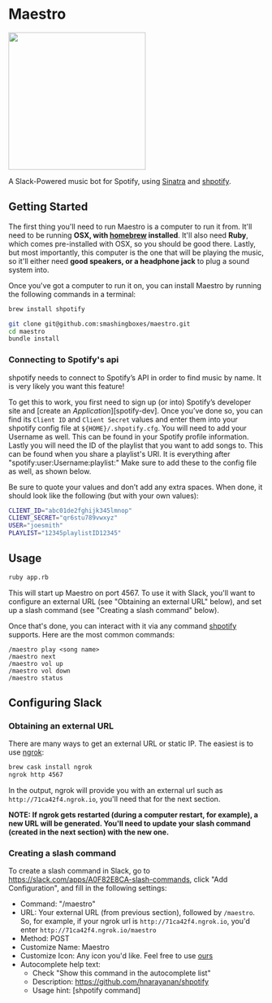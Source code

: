 # Maestro

<img src="./roboto.png" width=270/>

A Slack-Powered music bot for Spotify, using [Sinatra](http://sinatrarb.com/) and [shpotify](https://github.com/hnarayanan/shpotify).

## Getting Started

The first thing you'll need to run Maestro is a computer to run it from. It'll need to be running
**OSX, with [homebrew](https://brew.sh/) installed**. It'll also need **Ruby**, which comes
pre-installed with OSX, so you should be good there. Lastly, but most importantly, this computer
is the one that will be playing the music, so it'll either need
**good speakers, or a headphone jack** to plug a sound system into.

Once you've got a computer to run it on, you can install Maestro by running the following commands
in a terminal:

```sh
brew install shpotify

git clone git@github.com:smashingboxes/maestro.git
cd maestro
bundle install
```

### Connecting to Spotify's api

shpotify needs to connect to Spotify’s API in order to find music by
name. It is very likely you want this feature!

To get this to work, you first need to sign up (or into) Spotify’s
developer site and [create an *Application*][spotify-dev]. Once you’ve
done so, you can find its `Client ID` and `Client Secret` values and
enter them into your shpotify config file at `${HOME}/.shpotify.cfg`.
You will need to add your Username as well. This can be found in your
Spotify profile information. Lastly you will need the ID of the playlist
that you want to add songs to. This can be found when you share a playlist's
URI. It is everything after "spotify:user:Username:playlist:" Make sure 
to add these to the config file as well, as shown below.

Be sure to quote your values and don’t add any extra spaces. When
done, it should look like the following (but with your own values):

```sh
CLIENT_ID="abc01de2fghijk345lmnop"
CLIENT_SECRET="qr6stu789vwxyz"
USER="joesmith"
PLAYLIST="12345playlistID12345"
```

## Usage

```sh
ruby app.rb
```

This will start up Maestro on port 4567. To use it with Slack, you'll want to configure an external
URL (see "Obtaining an external URL" below), and set up a slash command (see "Creating a slash
command" below).

Once that's done, you can interact with it via any command
[shpotify](https://github.com/hnarayanan/shpotify) supports. Here are the most common commands:

```
/maestro play <song name>
/maestro next
/maestro vol up
/maestro vol down
/maestro status
```

## Configuring Slack

### Obtaining an external URL

There are many ways to get an external URL or static IP. The easiest is to use [ngrok]():

```sh
brew cask install ngrok
ngrok http 4567
```

In the output, ngrok will provide you with an external url such as `http://71ca42f4.ngrok.io`,
you'll need that for the next section.

**NOTE: If ngrok gets restarted (during a computer restart, for example), a new URL will be
generated. You'll need to update your slash command (created in the next section) with the
new one.**

### Creating a slash command

To create a slash command in Slack, go to https://slack.com/apps/A0F82E8CA-slash-commands, click "Add Configuration", and fill in the following settings:

- Command: "/maestro"
- URL: Your external URL (from previous section), followed by `/maestro`. So, for example, if your ngrok url is `http://71ca42f4.ngrok.io`, you'd enter `http://71ca42f4.ngrok.io/maestro`
- Method: POST
- Customize Name: Maestro
- Customize Icon: Any icon you'd like. Feel free to use [ours](./maestro.png)
- Autocomplete help text:
  - Check "Show this command in the autocomplete list"
  - Description: https://github.com/hnarayanan/shpotify
  - Usage hint: [shpotify command]
